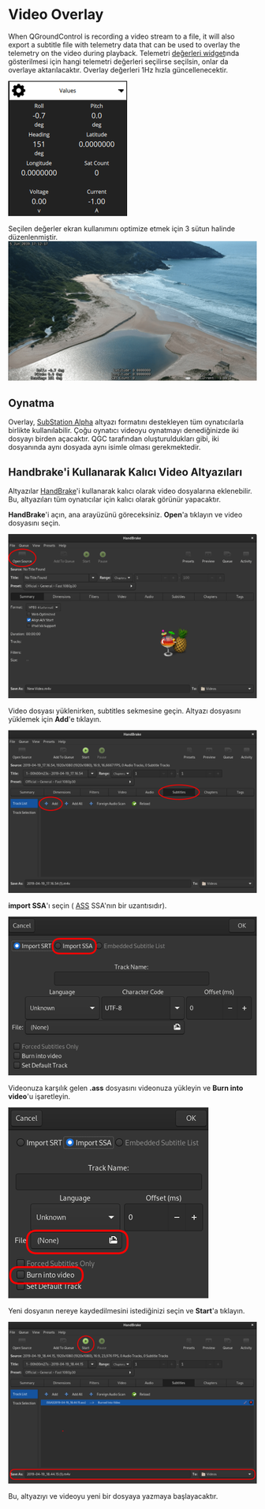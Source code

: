 # Video Overlay

When QGroundControl is recording a video stream to a file, it will also export a subtitle file with telemetry data that can be used to overlay the telemetry on the video during playback. Telemetri [değerleri widget](FlyView.md#values-telemetry)ında gösterilmesi için hangi telemetri değerleri seçilirse seçilsin, onlar da overlaye aktarılacaktır. Overlay değerleri 1Hz hızla güncellenecektir.

![Değerler Widgetı](../../../assets/fly/overlay_widget.png)

Seçilen değerler ekran kullanımını optimize etmek için 3 sütun halinde düzenlenmiştir.
![İşlemde Overlay](../../../assets/fly/overlay_capture.png)

## Oynatma

Overlay, [SubStation Alpha](https://en.wikipedia.org/wiki/SubStation_Alpha#Players_and_renderers) altyazı formatını destekleyen tüm oynatıcılarla birlikte kullanılabilir.
Çoğu oynatıcı videoyu oynatmayı denediğinizde iki dosyayı birden açacaktır. QGC tarafından oluşturuldukları gibi, iki dosyanında aynı dosyada aynı isimle olması gerekmektedir.

## Handbrake'i Kullanarak Kalıcı Video Altyazıları

Altyazılar [HandBrake](https://handbrake.fr/)'i kullanarak kalıcı olarak video dosyalarına eklenebilir.
Bu, altyazıları tüm oynatıcılar için kalıcı olarak görünür yapacaktır.

**HandBrake**'i açın, ana arayüzünü göreceksiniz.
**Open**'a tıklayın ve video dosyasını seçin.

![video dosyasını nasıl açılacağını gösteren Handbrake Kullanıcı Arayüzü](../../../assets/fly/video_overlay/1-open.png)

Video dosyası yüklenirken, subtitles sekmesine geçin.
Altyazı dosyasını yüklemek için **Add**'e tıklayın.

![altyazıların nasıl ekleneceğini gösteren Handbrake Kullanıcı Arayüzü ekran görüntüsü](../../../assets/fly/video_overlay/2-subtitles.png)

**import SSA**'ı seçin ( [ASS](https://en.wikipedia.org/wiki/SubStation_Alpha#Advanced_SubStation_Alpha) SSA'nın bir uzantısıdır).

![SSA dosyasını içe aktar](../../../assets/fly/video_overlay/3-ssa.png)

Videonuza karşılık gelen **.ass** dosyasını videonuza yükleyin ve **Burn into video**'u işaretleyin.

![yazma](../../../assets/fly/video_overlay/4-openandburn.png)

Yeni dosyanın nereye kaydedilmesini istediğinizi seçin ve **Start**'a tıklayın.

![Yeni bir dosya yazmaya başla](../../../assets/fly/video_overlay/5-start.png)

Bu, altyazıyı ve videoyu yeni bir dosyaya yazmaya başlayacaktır.
